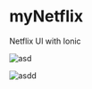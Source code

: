# myNetflix
 Netflix UI with Ionic
 
![asd](https://user-images.githubusercontent.com/97443736/182091376-c1b2fdc1-1af1-4b44-b65b-12e8de02ac17.PNG)

![asdd](https://user-images.githubusercontent.com/97443736/182091424-f587948c-d08b-494d-8960-8f630590887c.PNG)
